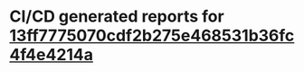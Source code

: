 # CI/CD generated reports for [13ff7775070cdf2b275e468531b36fc4f4e4214a](https://github.com/hydephp/develop/commit/13ff7775070cdf2b275e468531b36fc4f4e4214a)
